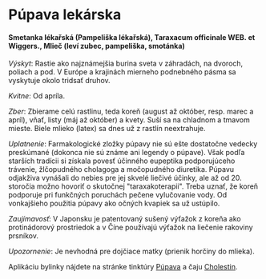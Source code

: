 Púpava lekárska
===============

#### Smetanka lékařská (Pampeliška lékařská), Taraxacum officinale WEB. et Wiggers., Mlieč (leví zubec, pampeliška, smotánka)

*Výskyt*: Rastie ako najznámejšia burina sveta v záhradách, na dvoroch, poliach
a pod. V Európe a krajinách mierneho podnebného pásma sa vyskytuje okolo tridsať
druhov.

*Kvitne*: Od apríla.

*Zber*: Zbierame celú rastlinu, teda koreň (august až október, resp. marec a
apríl), vňať, listy (máj až október) a kvety. Suší sa na chladnom a tmavom
mieste. Biele mlieko (latex) sa dnes už z rastlín neextrahuje.

*Uplatnenie*: Farmakologické zložky púpavy nie sú ešte dostatočne vedecky
preskúmané (dokonca nie sú známe ani legendy o púpave). Však podľa starších
tradícii si získala povesť účinného eupeptika podporujúceho trávenie,
žlčopudného cholagoga a močopudného diuretika. Púpavu odjakživa vynášali do
nebies pre jej skvelé liečivé účinky, ale až od 20. storočia možno hovoriť o
skutočnej "taraxakoterapii". Treba uznať, že koreň podporuje pri funkčných
poruchách pečene vylučovanie vody. Od vonkajšieho použitia púpavy ako očných
kvapiek sa už ustúpilo.

*Zaujímavosť*: V Japonsku je patentovaný sušený výťažok z koreňa ako
protinádorový prostriedok a v Číne používajú výťažok na liečenie rakoviny
prsníkov.

*Upozornenie*: Je nevhodná pre dojčiace matky (prienik horčiny do mlieka).

Aplikáciu bylinky nájdete na stránke tinktúry
[Púpava](/tinktury-jednobylinkove/pupava) a čaju
[Cholestin](/caje/cholestin-zlcnikovy).

